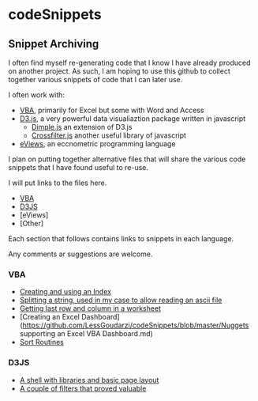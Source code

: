 codeSnippets
============

## Snippet Archiving

I often  find myself re-generating code that  I know I have already produced on another project.  As such, I am hoping to use this github to collect together various snippets of code that I can later use.

I often work with:

* [VBA](http://msdn.microsoft.com/en-us/office/ff688774.aspx), primarily for Excel but some with Word and Access  
* [D3.js](http://www.d3js.org), a very powerful data visualiaztion package written in javascript  
  * [Dimple.js](http://www.Dimplejs.org) an extension of D3.js
  * [Crossfilter.js](http://square.github.io/crossfilter/) another useful library of javascript
* [eViews](http://www.eviews.com/home.html), an eccnometric programming language

I plan on putting together alternative files that will share the various code snippets that I have found useful to re-use.

I will put links to the files here.

* [VBA](#vba-stuff)
* [D3JS](#d3-stuff)
* [eViews]
* [Other]

Each section that follows contains links to snippets in each language.

Any comments ar suggestions are welcome.

### <a name="vba-stuff" href="#vba-stuff"></a> VBA
* [Creating and using an Index](https://github.com/LessGoudarzi/codeSnippets/blob/master/examplesVBA.md)
* [Splitting a string, used in my case to allow reading an ascii file](https://github.com/LessGoudarzi/codeSnippets/blob/master/Splitter_read_acsii.md)
* [Getting last row and column in a worksheet](https://github.com/LessGoudarzi/codeSnippets/blob/master/vba_get_lastrow.md)
* [Creating an Excel Dashboard](https://github.com/LessGoudarzi/codeSnippets/blob/master/Nuggets supporting an Excel VBA Dashboard.md)
* [Sort Routines]()

### <a name="d3-stuff" href="#vba-stuff"></a> D3JS
* [A shell with libraries and basic page layout](https://github.com/LessGoudarzi/codeSnippets/blob/master/shell_template.md)
* [A couple of filters that proved valuable](https://github.com/LessGoudarzi/codeSnippets/blob/master/filter_example.md)
